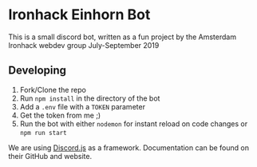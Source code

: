 # Ironhack Einhorn Bot

This is a small discord bot, written as a fun project by the Amsterdam Ironhack webdev group July-September 2019

## Developing

1. Fork/Clone the repo
2. Run `npm install` in the directory of the bot
3. Add a `.env` file with a `TOKEN` parameter
4. Get the token from me ;)
5. Run the bot with either `nodemon` for instant reload on code changes or `npm run start`

We are using [Discord.js](https://github.com/discordjs/discord.js) as a framework. Documentation can be found on their GitHub and website.